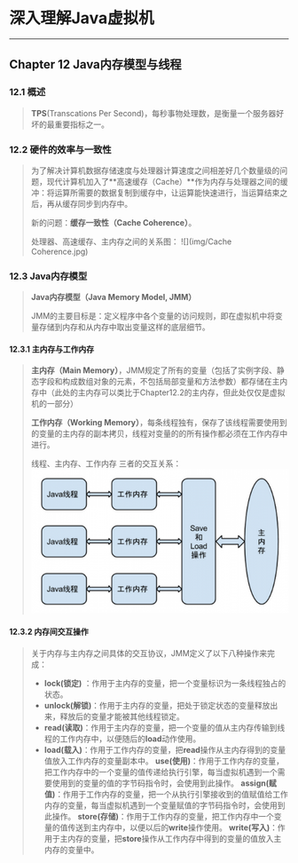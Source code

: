 # 深入理解Java虚拟机 #

---

## Chapter 12 Java内存模型与线程 ##

### 12.1 概述 ###

>
>**TPS**(Transcations Per Second)，每秒事物处理数，是衡量一个服务器好坏的最重要指标之一。

### 12.2 硬件的效率与一致性 ###
>
>为了解决计算机数据存储速度与处理器计算速度之间相差好几个数量级的问题，现代计算机加入了**高速缓存（Cache）**作为内存与处理器之间的缓冲：将运算所需要的数据复制到缓存中，让运算能快速进行，当运算结束之后，再从缓存同步到内存中。
>
>新的问题：**缓存一致性（Cache Coherence）**。
>
>处理器、高速缓存、主内存之间的关系图：
>![](img/Cache Coherence.jpg)

### 12.3 Java内存模型 ###
>
>**Java内存模型（Java Memory Model, JMM）**
>
>JMM的主要目标是：定义程序中各个变量的访问规则，即在虚拟机中将变量存储到内存和从内存中取出变量这样的底层细节。

#### 12.3.1 主内存与工作内存 ####
>**主内存（Main Memory）**，JMM规定了所有的变量（包括了实例字段、静态字段和构成数组对象的元素，不包括局部变量和方法参数）都存储在主内存中（此处的主内存可以类比于Chapter12.2的主内存，但此处仅仅是虚拟机的一部分）
>
>**工作内存（Working Memory）**，每条线程独有，保存了该线程需要使用到的变量的主内存的副本拷贝，线程对变量的的所有操作都必须在工作内存中进行。
>
>线程、主内存、工作内存 三者的交互关系：
>![](img/线程、主内存、工作内存之间的关系.png)

#### 12.3.2 内存间交互操作 ####
>关于内存与主内存之间具体的交互协议，JMM定义了以下八种操作来完成：
>
> - **lock(锁定)** ：作用于主内存的变量，把一个变量标识为一条线程独占的状态。
> - **unlock(解锁)**：作用于主内存的变量，把处于锁定状态的变量释放出来，释放后的变量才能被其他线程锁定。
> - **read(读取)**：作用于主内存的变量，把一个变量的值从主内存传输到线程的工作内存中，以便随后的**load**动作使用。
> - **load(载入)**：作用于工作内存的变量，把**read**操作从主内存得到的变量值放入工作内存的变量副本中。
> **use(使用)**：作用于工作内存的变量，把工作内存中的一个变量的值传递给执行引擎，每当虚拟机遇到一个需要使用到的变量的值的字节码指令时，会使用到此操作。
> **assign(赋值)**：作用于工作内存的变量，把一个从执行引擎接收到的值赋值给工作内存的变量，每当虚拟机遇到一个变量赋值的字节码指令时，会使用到此操作。
> **store(存储)**：作用于工作内存的变量，把工作内存中一个变量的值传送到主内存中，以便以后的**write**操作使用。
> **write(写入)**：作用于主内存的变量，把**store**操作从工作内存中得到的变量的值放入主内存的变量中。
> 
> 